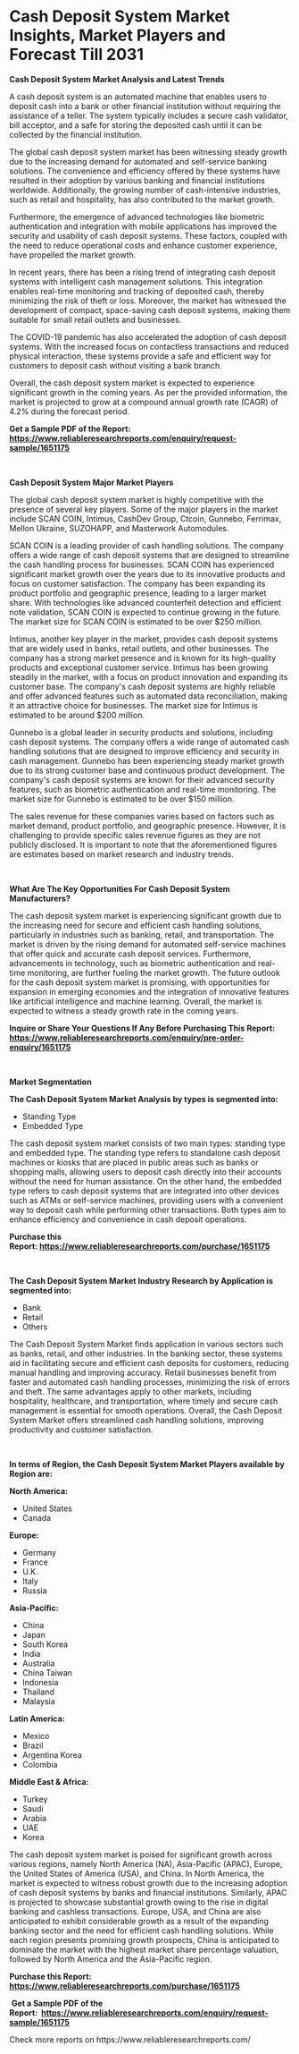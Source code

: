 <p><h1>Cash Deposit System Market Insights, Market Players and Forecast Till 2031</h1></p><p><strong>Cash Deposit System Market Analysis and Latest Trends</strong></p>
<p><p>A cash deposit system is an automated machine that enables users to deposit cash into a bank or other financial institution without requiring the assistance of a teller. The system typically includes a secure cash validator, bill acceptor, and a safe for storing the deposited cash until it can be collected by the financial institution.</p><p>The global cash deposit system market has been witnessing steady growth due to the increasing demand for automated and self-service banking solutions. The convenience and efficiency offered by these systems have resulted in their adoption by various banking and financial institutions worldwide. Additionally, the growing number of cash-intensive industries, such as retail and hospitality, has also contributed to the market growth.</p><p>Furthermore, the emergence of advanced technologies like biometric authentication and integration with mobile applications has improved the security and usability of cash deposit systems. These factors, coupled with the need to reduce operational costs and enhance customer experience, have propelled the market growth.</p><p>In recent years, there has been a rising trend of integrating cash deposit systems with intelligent cash management solutions. This integration enables real-time monitoring and tracking of deposited cash, thereby minimizing the risk of theft or loss. Moreover, the market has witnessed the development of compact, space-saving cash deposit systems, making them suitable for small retail outlets and businesses.</p><p>The COVID-19 pandemic has also accelerated the adoption of cash deposit systems. With the increased focus on contactless transactions and reduced physical interaction, these systems provide a safe and efficient way for customers to deposit cash without visiting a bank branch.</p><p>Overall, the cash deposit system market is expected to experience significant growth in the coming years. As per the provided information, the market is projected to grow at a compound annual growth rate (CAGR) of 4.2% during the forecast period.</p></p>
<p><strong>Get a Sample PDF of the Report:&nbsp; <a href="https://www.reliableresearchreports.com/enquiry/request-sample/1651175">https://www.reliableresearchreports.com/enquiry/request-sample/1651175</a></strong></p>
<p>&nbsp;</p>
<p><strong>Cash Deposit System Major Market Players</strong></p>
<p><p>The global cash deposit system market is highly competitive with the presence of several key players. Some of the major players in the market include SCAN COIN, Intimus, CashDev Group, Ctcoin, Gunnebo, Ferrimax, Mellon Ukraine, SUZOHAPP, and Masterwork Automodules.</p><p>SCAN COIN is a leading provider of cash handling solutions. The company offers a wide range of cash deposit systems that are designed to streamline the cash handling process for businesses. SCAN COIN has experienced significant market growth over the years due to its innovative products and focus on customer satisfaction. The company has been expanding its product portfolio and geographic presence, leading to a larger market share. With technologies like advanced counterfeit detection and efficient note validation, SCAN COIN is expected to continue growing in the future. The market size for SCAN COIN is estimated to be over $250 million.</p><p>Intimus, another key player in the market, provides cash deposit systems that are widely used in banks, retail outlets, and other businesses. The company has a strong market presence and is known for its high-quality products and exceptional customer service. Intimus has been growing steadily in the market, with a focus on product innovation and expanding its customer base. The company's cash deposit systems are highly reliable and offer advanced features such as automated data reconciliation, making it an attractive choice for businesses. The market size for Intimus is estimated to be around $200 million.</p><p>Gunnebo is a global leader in security products and solutions, including cash deposit systems. The company offers a wide range of automated cash handling solutions that are designed to improve efficiency and security in cash management. Gunnebo has been experiencing steady market growth due to its strong customer base and continuous product development. The company's cash deposit systems are known for their advanced security features, such as biometric authentication and real-time monitoring. The market size for Gunnebo is estimated to be over $150 million.</p><p>The sales revenue for these companies varies based on factors such as market demand, product portfolio, and geographic presence. However, it is challenging to provide specific sales revenue figures as they are not publicly disclosed. It is important to note that the aforementioned figures are estimates based on market research and industry trends.</p></p>
<p>&nbsp;</p>
<p><strong>What Are The Key Opportunities For Cash Deposit System Manufacturers?</strong></p>
<p><p>The cash deposit system market is experiencing significant growth due to the increasing need for secure and efficient cash handling solutions, particularly in industries such as banking, retail, and transportation. The market is driven by the rising demand for automated self-service machines that offer quick and accurate cash deposit services. Furthermore, advancements in technology, such as biometric authentication and real-time monitoring, are further fueling the market growth. The future outlook for the cash deposit system market is promising, with opportunities for expansion in emerging economies and the integration of innovative features like artificial intelligence and machine learning. Overall, the market is expected to witness a steady growth rate in the coming years.</p></p>
<p><strong>Inquire or Share Your Questions If Any Before Purchasing This Report: <a href="https://www.reliableresearchreports.com/enquiry/pre-order-enquiry/1651175">https://www.reliableresearchreports.com/enquiry/pre-order-enquiry/1651175</a></strong></p>
<p>&nbsp;</p>
<p><strong>Market Segmentation</strong></p>
<p><strong>The Cash Deposit System Market Analysis by types is segmented into:</strong></p>
<p><ul><li>Standing Type</li><li>Embedded Type</li></ul></p>
<p><p>The cash deposit system market consists of two main types: standing type and embedded type. The standing type refers to standalone cash deposit machines or kiosks that are placed in public areas such as banks or shopping malls, allowing users to deposit cash directly into their accounts without the need for human assistance. On the other hand, the embedded type refers to cash deposit systems that are integrated into other devices such as ATMs or self-service machines, providing users with a convenient way to deposit cash while performing other transactions. Both types aim to enhance efficiency and convenience in cash deposit operations.</p></p>
<p><strong>Purchase this Report:&nbsp;<a href="https://www.reliableresearchreports.com/purchase/1651175">https://www.reliableresearchreports.com/purchase/1651175</a></strong></p>
<p>&nbsp;</p>
<p><strong>The Cash Deposit System Market Industry Research by Application is segmented into:</strong></p>
<p><ul><li>Bank</li><li>Retail</li><li>Others</li></ul></p>
<p><p>The Cash Deposit System Market finds application in various sectors such as banks, retail, and other industries. In the banking sector, these systems aid in facilitating secure and efficient cash deposits for customers, reducing manual handling and improving accuracy. Retail businesses benefit from faster and automated cash handling processes, minimizing the risk of errors and theft. The same advantages apply to other markets, including hospitality, healthcare, and transportation, where timely and secure cash management is essential for smooth operations. Overall, the Cash Deposit System Market offers streamlined cash handling solutions, improving productivity and customer satisfaction.</p></p>
<p>&nbsp;</p>
<p><strong>In terms of Region, the Cash Deposit System Market Players available by Region are:</strong></p>
<p>
    <p> <strong> North America: </strong>
        <ul>
            <li>United States</li>
            <li>Canada</li>
        </ul>
        </p> 
    <p> <strong> Europe: </strong>
        <ul>
            <li>Germany</li>
            <li>France</li>
            <li>U.K.</li>
            <li>Italy</li>
            <li>Russia</li>
        </ul>
        </p> 
    <p> <strong> Asia-Pacific: </strong>
        <ul>
            <li>China</li>
            <li>Japan</li>
            <li>South Korea</li>
            <li>India</li>
            <li>Australia</li>
            <li>China Taiwan</li>
            <li>Indonesia</li>
            <li>Thailand</li>
            <li>Malaysia</li>
        </ul>
        </p> 
    <p> <strong> Latin America: </strong>
        <ul>
            <li>Mexico</li>
            <li>Brazil</li>
            <li>Argentina Korea</li>
            <li>Colombia</li>
        </ul>
        </p> 
    <p> <strong> Middle East & Africa: </strong>
        <ul>
            <li>Turkey</li>
            <li>Saudi</li>
            <li>Arabia</li>
            <li>UAE</li>
            <li>Korea</li>
        </ul>
    </p>
    </p>
<p><p>The cash deposit system market is poised for significant growth across various regions, namely North America (NA), Asia-Pacific (APAC), Europe, the United States of America (USA), and China. In North America, the market is expected to witness robust growth due to the increasing adoption of cash deposit systems by banks and financial institutions. Similarly, APAC is projected to showcase substantial growth owing to the rise in digital banking and cashless transactions. Europe, USA, and China are also anticipated to exhibit considerable growth as a result of the expanding banking sector and the need for efficient cash handling solutions. While each region presents promising growth prospects, China is anticipated to dominate the market with the highest market share percentage valuation, followed by North America and the Asia-Pacific region.</p></p>
<p><strong>Purchase this Report: <a href="https://www.reliableresearchreports.com/purchase/1651175">https://www.reliableresearchreports.com/purchase/1651175</a></strong></p>
<p>&nbsp;<strong>Get a Sample PDF of the Report:&nbsp;&nbsp;<a href="https://www.reliableresearchreports.com/enquiry/request-sample/1651175">https://www.reliableresearchreports.com/enquiry/request-sample/1651175</a></strong></p>
<p><strong></strong></p>
<p>Check more reports on https://www.reliableresearchreports.com/</p>